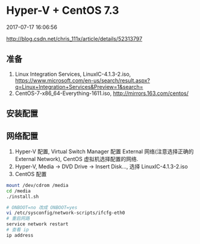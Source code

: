 # Hyper-V + CentOS 7.3

2017-07-17 16:06:56

<http://blog.csdn.net/chris_111x/article/details/52313797>

## 准备

1. Linux Integration Services, LinuxIC-4.1.3-2.iso, <https://www.microsoft.com/en-us/search/result.aspx?q=Linux+Integration+Services&Preview=1&search=>
2. CentOS-7-x86_64-Everything-1611.iso, <http://mirrors.163.com/centos/>

## 安装配置

## 网络配置

1. Hyper-V 配置, Virtual Switch Manager 配置 External 网络(注意选择正确的External Network), CentOS 虚拟机选择配置的网络.
2. Hyper-V, Media -> DVD Drive -> Insert Disk..., 选择 LinuxIC-4.1.3-2.iso
2. CentOS 配置

```bash
mount /dev/cdrom /media
cd /media
./install.sh
```

```bash
# ONBOOT=no 改成 ONBOOT=yes
vi /etc/sysconfig/network-scripts/ifcfg-eth0
# 重启网路
service network restart
# 查看 ip
ip address
```
